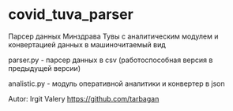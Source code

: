 # covid_tuva_parser
Парсер данных Минздрава Тувы с аналитическим модулем и конвертацией данных в машиночитаемый вид

parser.py - парсер данных в csv (работоспособная версия в предыдущей версии)

analistic.py - модуль оперативной аналитики и конвертер в json

Autor: Irgit Valery https://github.com/tarbagan

